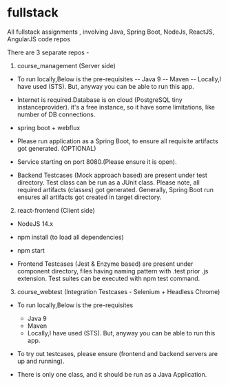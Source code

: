 # fullstack
All fullstack assignments , involving Java, Spring Boot, NodeJs, ReactJS, AngularJS code repos




There are 3 separate repos -

1) course_management (Server side)
  - To run locally,Below is the pre-requisites
      -- Java 9
	  -- Maven
	  -- Locally,I have used (STS). But, anyway you can be able to run this app.
	  
  - Internet is required.Database is on cloud (PostgreSQL tiny instanceprovider). it's a free instance, so it have
    some limitations, like number of DB connections.
  - spring boot + webflux 
  
  - Please run application as a Spring Boot, to ensure all requisite artifacts got generated. (OPTIONAL)
    
  - Service starting on port 8080.(Please ensure it is open).
  
  - Backend Testcases (Mock approach based) are present under test directory. 
    Test class can be run as a JUnit class.
	Please note, all required artifacts (classes) got generated. Generally, 
	Spring Boot run ensures all  artifacts got created in target directory.

2) react-frontend (Client side)
  - NodeJS 14.x
  - npm install (to load all dependencies) 
  - npm start 
  
  - Frontend Testcases (Jest & Enzyme  based) are present under component directory, files having
    naming pattern with .test prior .js extension. 
    Test suites can be executed with npm test command.
  
   
3) course_webtest (Integration Testcases - Selenium + Headless Chrome)
  - To run locally,Below is the pre-requisites
      - Java 9
	  - Maven
	  - Locally,I have used (STS). But, anyway you can be able to run this app.
	  
  - To try out testcases, please ensure (frontend and backend servers are up and running).

  - There is only one class, and it should be run as a Java Application.  
